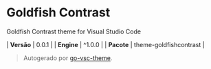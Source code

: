 # Goldfish Contrast

Goldfish Contrast theme for Visual Studio Code

| **Versão** | 0.0.1 |
| **Engine** | ^1.0.0 |
| **Pacote** | theme-goldfishcontrast |

> Autogerado por [go-vsc-theme](https://github.com/natalbu/go-vsc-theme).
